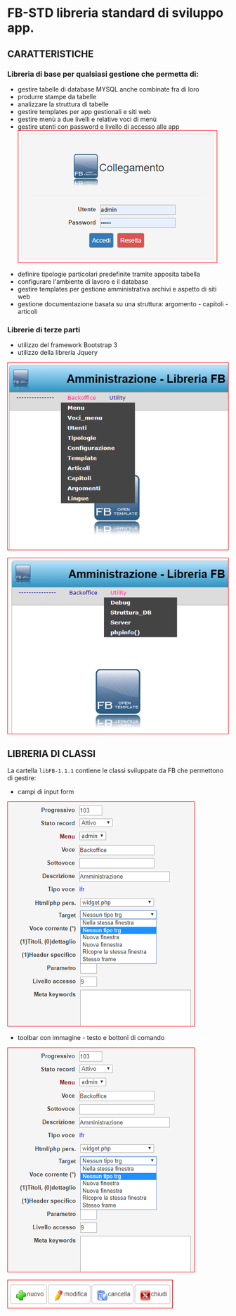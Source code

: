 # FB-STD   libreria standard di sviluppo app.
## CARATTERISTICHE
### Libreria di base per qualsiasi gestione che permetta di:
- gestire tabelle di database MYSQL anche combinate fra di loro
- produrre stampe da tabelle
- analizzare la struttura di tabelle 
- gestire templates per app gestionali e siti web
- gestire menù a due livelli e relative voci di menù
- gestire utenti con password e livello di accesso alle app
![login][3] 

[3]: tutorial/login.PNG
- definire tipologie particolari predefinite tramite apposita tabella
- configurare l'ambiente di lavoro e il database
- gestire templates per gestione amministrativa archivi e aspetto di siti web
- gestione documentazione basata su una struttura: argomento - capitoli - articoli
### Librerie di terze parti
- utilizzo del framework Bootstrap 3
- utilizzo della libreria Jquery

![menu 1][2] 

[2]: tutorial/menu-1.PNG

![menu 2][1] 

[1]: tutorial/menu-2.PNG


## LIBRERIA DI CLASSI
La cartella `libFB-1.1.1` contiene le classi sviluppate da FB che permettono di gestire:
- campi di input form

![fields][6] 

[6]: tutorial/fields.PNG
- toolbar con immagine - testo e bottoni di comando

![toolbar 1][6] 

[4]: tutorial/toolbar-1.PNG
![toolbar 1][5] 

[5]: tutorial/toolbar-2.PNG


